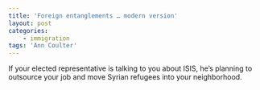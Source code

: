 ```yaml
---
title: 'Foreign entanglements … modern version'
layout: post
categories:
    - immigration
tags: 'Ann Coulter'
---
```


If your elected representative is talking to you about ISIS, he’s planning to outsource your job and move Syrian refugees into your neighborhood.